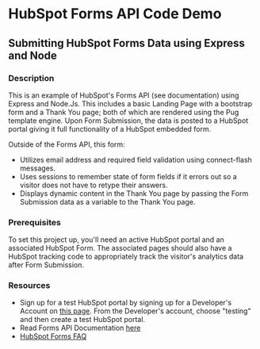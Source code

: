 # HubSpot Forms API Code Demo

## Submitting HubSpot Forms Data using Express and Node

### Description
This is an example of HubSpot's Forms API (see documentation) using Express and Node.Js. This includes a basic Landing Page with a bootstrap form and a Thank You page; both of which are rendered using the Pug template engine. Upon Form Submission, the data is posted to a HubSpot portal giving it full functionality of a HubSpot embedded form. 

Outside of the Forms API, this form:
- Utilizes email address and required field validation using connect-flash messages. 
- Uses sessions to remember state of form fields if it errors out so a visitor does not have to retype their answers.
- Displays dynamic content in the Thank You page by passing the Form Submission data as a variable to the Thank You page.

### Prerequisites

To set this project up, you'll need an active HubSpot portal and an associated HubSpot Form. The associated pages should also have a HubSpot tracking code to appropriately track the visitor's analytics data after Form Submission. 

### Resources
- Sign up for a test HubSpot portal by signing up for a Developer's Account on [this page](https://developers.hubspot.com/). From the Developer's account, choose "testing" and then create a test HubSpot portal.
- Read Forms API Documentation [here](https://developers.hubspot.com/docs/methods/forms/submit_form)
- [HubSpot Forms FAQ](https://knowledge.hubspot.com/articles/kcs_article/forms/forms-faq)

